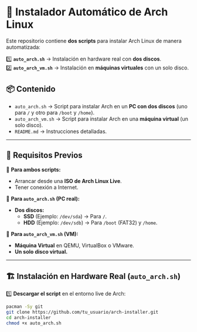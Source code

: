 # 🚀 Instalador Automático de Arch Linux  

Este repositorio contiene **dos scripts** para instalar Arch Linux de manera automatizada:  

1️⃣ **`auto_arch.sh`** → Instalación en hardware real con **dos discos**.  
2️⃣ **`auto_arch_vm.sh`** → Instalación en **máquinas virtuales** con un solo disco.  

## 📦 Contenido  

- `auto_arch.sh` → Script para instalar Arch en un **PC con dos discos** (uno para `/` y otro para `/boot` y `/home`).  
- `auto_arch_vm.sh` → Script para instalar Arch en una **máquina virtual** (un solo disco).  
- `README.md` → Instrucciones detalladas.  

---

## 🔧 **Requisitos Previos**  

📌 **Para ambos scripts:**  
- Arrancar desde una **ISO de Arch Linux Live**.  
- Tener conexión a Internet.  

📌 **Para `auto_arch.sh` (PC real):**  
- **Dos discos:**  
  - **SSD** (Ejemplo: `/dev/sda`) → Para `/`.  
  - **HDD** (Ejemplo: `/dev/sdb`) → Para `/boot` (FAT32) y `/home`.  

📌 **Para `auto_arch_vm.sh` (VM):**  
- **Máquina Virtual** en QEMU, VirtualBox o VMware.  
- **Un solo disco virtual.**  

---

## 🏗 **Instalación en Hardware Real (`auto_arch.sh`)**  

1️⃣ **Descargar el script** en el entorno live de Arch:  

```bash
pacman -Sy git
git clone https://github.com/tu_usuario/arch-installer.git
cd arch-installer
chmod +x auto_arch.sh
